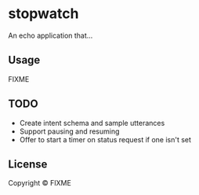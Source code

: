 # stopwatch

An echo application that...

## Usage

FIXME

## TODO
* Create intent schema and sample utterances
* Support pausing and resuming
* Offer to start a timer on status request if one isn't set

## License

Copyright ©  FIXME
